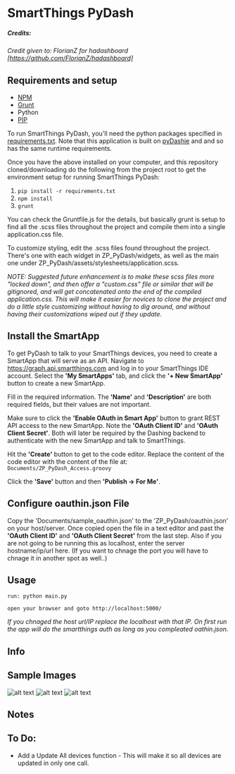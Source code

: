 
# SmartThings PyDash
##### Credits:
*Credit given to: FlorianZ for hadashboard [https://github.com/FlorianZ/hadashboard]*


## Requirements and setup

* [NPM](https://docs.npmjs.com/getting-started/installing-node)
* [Grunt](http://gruntjs.com/)
* Python
* [PIP](https://pip.pypa.io/en/stable/installing.html)

To run SmartThings PyDash, you'll need the python packages specified in [requirements.txt](./requirements.txt). Note that this application is built on [pyDashie](https://github.com/evolvedlight/pydashie) and and so has the same runtime requirements. 

Once you have the above installed on your computer, and this repository cloned/downloading do the following from the project root to get the environment setup for running SmartThings PyDash:

1. `pip install -r requirements.txt`
1. `npm install`
1. `grunt`

You can check the Gruntfile.js for the details, but basically grunt is setup to find all the .scss files throughout the project and compile them into a single application.css file.

To customize styling, edit the .scss files found throughout the project. There's one with each widget in ZP_PyDash/widgets, as well as the main one under ZP_PyDash/assets/stylesheets/application.scss.

*NOTE: Suggested future enhancement is to make these scss files more "locked down", and then offer a "custom.css" file or similar that will be gitignored, and will get concatenated onto the end of the compiled application.css. This will make it easier for novices to clone the project and do a little style customizing without having to dig around, and without having their customizations wiped out if they update.*

## Install the SmartApp
To get PyDash to talk to your SmartThings devices, you need to create a SmartApp that will serve as an API. Navigate to https://graph.api.smartthings.com and log in to your SmartThings IDE account. Select the **'My SmartApps'** tab, and click the **'+ New SmartApp'** button to create a new SmartApp.

Fill in the required information. The **'Name'** and **'Description'** are both required fields, but their values are not important.

Make sure to click the **'Enable OAuth in Smart App'** button to grant REST API access to the new SmartApp. Note the **'OAuth Client ID'** and **'OAuth Client Secret'**. Both will later be required by the Dashing backend to authenticate with the new SmartApp and talk to SmartThings.

Hit the **'Create'** button to get to the code editor. Replace the content of the code editor with the content of the file at: `Documents/ZP_PyDash_Access.groovy`

Click the **'Save'** button and then **'Publish -> For Me'**.

## Configure oauthin.json File
Copy the 'Documents/sample_oauthin.json' to the 'ZP_PyDash/oauthin.json' on your host/server. Once copied open the file in a text editor and past the **'OAuth Client ID'** and **'OAuth Client Secret'** from the last step. Also if you are not going to be running this as localhost, enter the server hostname/ip/url here. (If you want to chnage the port you will have to chnage it in another spot as well..)


## Usage
````
run: python main.py

open your browser and goto http://localhost:5000/ 
````
*If you chnaged the host url/IP replace the localhost with that IP. On first run the app will do the smartthings auth as long as you compleated oathin.json.*

## Info

## Sample Images
![alt text](https://raw.githubusercontent.com/zpriddy/SmartThings_PyDash/master/Documents/Images/ZP_SmartThings_PyDash1.png "Main Page")
![alt text](https://raw.githubusercontent.com/zpriddy/SmartThings_PyDash/master/Documents/Images/ZP_SmartThings_PyDash2.png "Dimmer Level")
![alt text](https://raw.githubusercontent.com/zpriddy/SmartThings_PyDash/master/Documents/Images/ZP_SmartThings_PyDash3.png "Sensors")

## Notes


## To Do:
* Add a Update All devices function - This will make it so all devices are updated in only one call.


